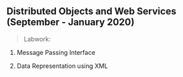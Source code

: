 ## Distributed Objects and Web Services (September - January 2020)

> Labwork:

1. Message Passing Interface

2. Data Representation using XML 
